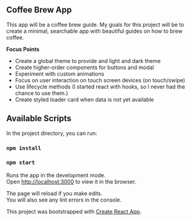 ## Coffee Brew App
This app will be a coffee brew guide. My goals for this project will be to create a minimal, searchable app with beautiful guides on how to brew coffee.

**Focus Points**
- Create a global theme to provide and light and dark theme
- Create higher-order components for buttons and modal
- Experiment with custom animations
- Focus on user interaction on touch screen devices (on touch/swipe)
- Use lifecycle methods (I started react with hooks, so I never had the chance to use them.)
- Create styled loader card when data is not yet available

## Available Scripts

In the project directory, you can run:

### `npm install`
### `npm start`

Runs the app in the development mode.<br>
Open [http://localhost:3000](http://localhost:3000) to view it in the browser.

The page will reload if you make edits.<br>
You will also see any lint errors in the console.

This project was bootstrapped with [Create React App](https://github.com/facebook/create-react-app).
